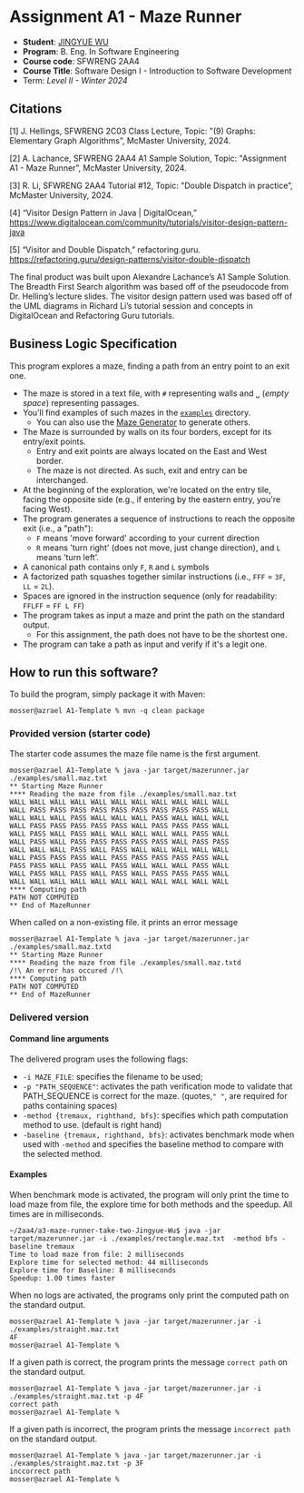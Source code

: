 # Assignment A1 - Maze Runner

* **Student**: [JINGYUE WU](wu588@mcmaster.ca)
* **Program**: B. Eng. In Software Engineering
* **Course code**: SFWRENG 2AA4
* **Course Title**: Software Design I - Introduction to Software Development
* Term: *Level II - Winter 2024*

## Citations

[1]	J. Hellings, SFWRENG 2C03 Class Lecture, Topic: "(9) Graphs: Elementary Graph Algorithms”, McMaster University, 2024. 

[2]	A. Lachance, SFWRENG 2AA4 A1 Sample Solution, Topic: "Assignment A1 - Maze Runner”, McMaster University, 2024. 

[3]	R. Li, SFWRENG 2AA4 Tutorial #12, Topic: "Double Dispatch in practice”, McMaster University, 2024. 

[4]	“Visitor Design Pattern in Java | DigitalOcean,” https://www.digitalocean.com/community/tutorials/visitor-design-pattern-java

[5]	“Visitor and Double Dispatch,” refactoring.guru. https://refactoring.guru/design-patterns/visitor-double-dispatch

The final product was built upon Alexandre Lachance’s A1 Sample Solution. The Breadth First Search algorithm was based off of the pseudocode from Dr. Helling’s lecture slides. The visitor design pattern used was based off of the UML diagrams in Richard Li’s tutorial session and concepts in DigitalOcean and Refactoring Guru tutorials.


## Business Logic Specification

This program explores a maze, finding a path from an entry point to an exit one.

- The maze is stored in a text file, with `#` representing walls and `␣` (_empty space_) representing passages.
- You’ll find examples of such mazes in the [`examples`](./examples) directory.
    - You can also use the [Maze Generator](https://github.com/ace-lectures/maze-gen) to generate others.
- The Maze is surrounded by walls on its four borders, except for its entry/exit points.
    - Entry and exit points are always located on the East and West border.
    - The maze is not directed. As such, exit and entry can be interchanged.
- At the beginning of the exploration, we're located on the entry tile, facing the opposite side (e.g., if entering by
  the eastern entry, you're facing West).
- The program generates a sequence of instructions to reach the opposite exit (i.e., a "path"):
    - `F` means 'move forward' according to your current direction
    - `R` means 'turn right' (does not move, just change direction), and `L` means ‘turn left’.
- A canonical path contains only `F`, `R` and `L` symbols
- A factorized path squashes together similar instructions (i.e., `FFF` = `3F`, `LL` = `2L`).
- Spaces are ignored in the instruction sequence (only for readability: `FFLFF` = `FF L FF`)
- The program takes as input a maze and print the path on the standard output.
    - For this assignment, the path does not have to be the shortest one.
- The program can take a path as input and verify if it's a legit one.

## How to run this software?

To build the program, simply package it with Maven:

```
mosser@azrael A1-Template % mvn -q clean package 
```

### Provided version (starter code)

The starter code assumes the maze file name is the first argument.

```
mosser@azrael A1-Template % java -jar target/mazerunner.jar ./examples/small.maz.txt
** Starting Maze Runner
**** Reading the maze from file ./examples/small.maz.txt
WALL WALL WALL WALL WALL WALL WALL WALL WALL WALL WALL 
WALL PASS PASS PASS PASS PASS PASS PASS PASS PASS WALL 
WALL WALL WALL PASS WALL WALL WALL PASS WALL WALL WALL 
WALL PASS PASS PASS PASS PASS WALL PASS PASS PASS WALL 
WALL PASS WALL PASS WALL WALL WALL WALL WALL PASS WALL 
WALL PASS WALL PASS PASS PASS PASS PASS WALL PASS PASS 
WALL WALL WALL PASS WALL PASS WALL WALL WALL WALL WALL 
WALL PASS PASS PASS WALL PASS PASS PASS PASS PASS WALL 
PASS PASS WALL PASS WALL PASS WALL WALL WALL PASS WALL 
WALL PASS WALL PASS WALL PASS WALL PASS PASS PASS WALL 
WALL WALL WALL WALL WALL WALL WALL WALL WALL WALL WALL 
**** Computing path
PATH NOT COMPUTED
** End of MazeRunner
```

When called on a non-existing file. it prints an error message

```
mosser@azrael A1-Template % java -jar target/mazerunner.jar ./examples/small.maz.txtd
** Starting Maze Runner
**** Reading the maze from file ./examples/small.maz.txtd
/!\ An error has occured /!\
**** Computing path
PATH NOT COMPUTED
** End of MazeRunner
```

### Delivered version

#### Command line arguments

The delivered program uses the following flags:

- `-i MAZE_FILE`: specifies the filename to be used;
- `-p "PATH_SEQUENCE"`: activates the path verification mode to validate that PATH_SEQUENCE is correct for the maze. (quotes,`" "`, are required for paths containing spaces)
- `-method {tremaux, righthand, bfs}`: specifies which path computation method to use. (default is right hand)
- `-baseline {tremaux, righthand, bfs}`: activates benchmark mode when used with `-method` and specifies the baseline method to compare with the selected method.

#### Examples

When benchmark mode is activated, the program will only print the time to load maze from file, the explore time for both methods and the speedup. All times are in milliseconds.

```
~/2aa4/a3-maze-runner-take-two-Jingyue-Wu$ java -jar target/mazerunner.jar -i ./examples/rectangle.maz.txt  -method bfs -baseline tremaux
Time to load maze from file: 2 milliseconds 
Explore time for selected method: 44 milliseconds 
Explore time for Baseline: 8 milliseconds 
Speedup: 1.00 times faster

```

When no logs are activated, the programs only print the computed path on the standard output.

```
mosser@azrael A1-Template % java -jar target/mazerunner.jar -i ./examples/straight.maz.txt
4F
mosser@azrael A1-Template %
```

If a given path is correct, the program prints the message `correct path` on the standard output.

```
mosser@azrael A1-Template % java -jar target/mazerunner.jar -i ./examples/straight.maz.txt -p 4F
correct path
mosser@azrael A1-Template %
```

If a given path is incorrect, the program prints the message `incorrect path` on the standard output.

```
mosser@azrael A1-Template % java -jar target/mazerunner.jar -i ./examples/straight.maz.txt -p 3F
inccorrect path
mosser@azrael A1-Template %
```

